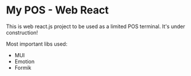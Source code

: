 # My POS - Web React #

This is web react.js project to be used as a limited POS terminal. It's under construction!

Most important libs used: 
- MUI
- Emotion
- Formik
